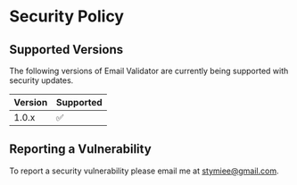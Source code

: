 # Security Policy

## Supported Versions

The following versions of Email Validator are currently being supported with security updates.

| Version | Supported          |
| ------- | ------------------ |
| 1.0.x   | :white_check_mark: |

## Reporting a Vulnerability

To report a security vulnerability please email me at stymiee@gmail.com.
